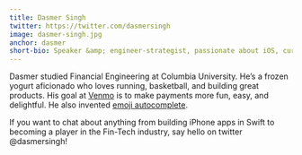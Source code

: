 ```yaml
---
title: Dasmer Singh
twitter: https://twitter.com/dasmersingh
image: dasmer-singh.jpg
anchor: dasmer
short-bio: Speaker &amp; engineer-strategist, passionate about iOS, currently at Venmo.
---
```


<p>Dasmer studied Financial Engineering at Columbia University. He’s a frozen yogurt aficionado who loves running, basketball, and building great products. His goal at <a href="https://venmo.com/" target="_blank">Venmo</a> is to make payments more fun, easy, and delightful. He also invented <a href="http://blog.venmo.com/hf2t3h4x98p5e13z82pl8j66ngcmry/2015/5/14/introducing-emoji-autocomplete">emoji autocomplete</a>.</p>
<p>If you want to chat about anything from building iPhone apps in Swift to becoming a player in the Fin-Tech industry, say hello on twitter @dasmersingh!</p>